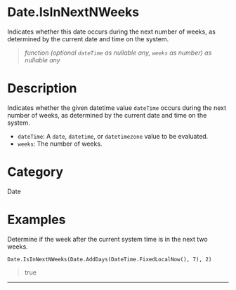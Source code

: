 ﻿# Date.IsInNextNWeeks
Indicates whether this date occurs during the next number of weeks, as determined by the current date and time on the system.
> _function (optional <code>dateTime</code> as nullable any, <code>weeks</code> as number) as nullable any_
# Description 
Indicates whether the given datetime value <code>dateTime</code> occurs during the next number of weeks, as determined by the current date and time on the system.
      <ul>
      <li><code>dateTime</code>: A <code>date</code>, <code>datetime</code>, or <code>datetimezone</code> value to be evaluated.</li>
      <li><code>weeks</code>: The number of weeks.</li>
      </ul>

# Category 
Date
# Examples 
Determine if the week after the current system time is in the next two weeks.
```
Date.IsInNextNWeeks(Date.AddDays(DateTime.FixedLocalNow(), 7), 2)
```
> true
***
